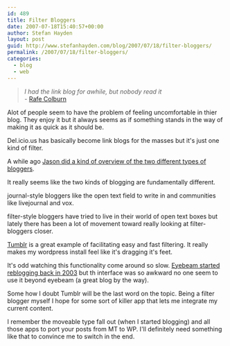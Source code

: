 ```yaml
---
id: 489
title: Filter Bloggers
date: 2007-07-18T15:40:57+00:00
author: Stefan Hayden
layout: post
guid: http://www.stefanhayden.com/blog/2007/07/18/filter-bloggers/
permalink: /2007/07/18/filter-bloggers/
categories:
  - blog
  - web
---
```

<blockquote><p><i>I had the link blog for awhile, but nobody read it</i><br />- <a href="http://rc3.org/2007/07/yesterdays_link.php">Rafe Colburn</a></p></blockquote>
<p>Alot of people seem to have the problem of feeling uncomfortable in thier blog. They enjoy it but it always seems as if something stands in the way of making it as quick as it should be.</p>
<p>Del.icio.us has basically become link blogs for the masses but it's just one kind of filter.</p>
<p>A while ago <a href="http://www.kottke.org/06/04/writers-and-editors">Jason did a kind of overview of the two different types of bloggers</a>. </p>
<p>It really seems like the two kinds of blogging are fundamentally different.</p>
<p>journal-style bloggers like the open text field to write in and communities like livejournal and vox.</p>
<p>filter-style bloggers have tried to live in their world of open text boxes but lately there has been a lot of movement toward really looking at filter-bloggers closer.</p>
<p><a href="http://www.tumblr.com/">Tumblr</a> is a great example of facilitating easy and fast filtering. It really makes my wordpress install feel like it's dragging it's feet.</p>
<p>It's odd watching this functionality come around so slow. <a href="http://www.eyebeam.org/reblog/">Eyebeam started reblogging back in 2003</a> but th interface was so awkward no one seem to use it beyond eyebeam (a great blog by the way).</p>
<p>Some how I doubt Tumblr will be the last word on the topic. Being a filter blogger myself I hope for some sort of killer app that lets me integrate my current content.</p>
<p>I remember the moveable type fall out (when I started blogging) and all those apps to port your posts from MT to WP. I'll definitely need something like that to convince me to switch in the end.
</p>
